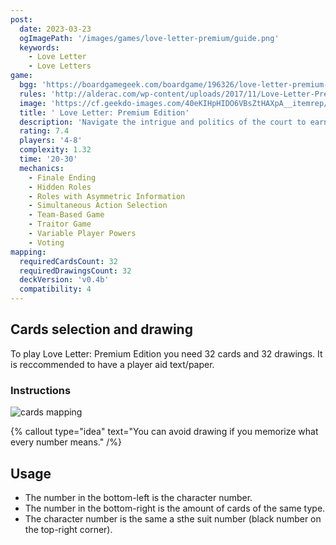 ```yaml
---
post:
  date: 2023-03-23
  ogImagePath: '/images/games/love-letter-premium/guide.png'
  keywords:
    - Love Letter
    - Love Letters
game:
  bgg: 'https://boardgamegeek.com/boardgame/196326/love-letter-premium-edition/files'
  rules: 'http://alderac.com/wp-content/uploads/2017/11/Love-Letter-Premium_Rulebook.pdf'
  image: 'https://cf.geekdo-images.com/40eKIHpHIDO6VBsZtHAXpA__itemrep/img/IcznG5pagi-Irx8K14A6hnFi3ug=/fit-in/246x300/filters:strip_icc()/pic3124998.jpg'
  title: ' Love Letter: Premium Edition'
  description: 'Navigate the intrigue and politics of the court to earn favour with the princess.'
  rating: 7.4
  players: '4-8'
  complexity: 1.32
  time: '20-30'
  mechanics:
    - Finale Ending
    - Hidden Roles
    - Roles with Asymmetric Information
    - Simultaneous Action Selection
    - Team-Based Game
    - Traitor Game
    - Variable Player Powers
    - Voting
mapping:
  requiredCardsCount: 32
  requiredDrawingsCount: 32
  deckVersion: 'v0.4b'
  compatibility: 4
---
```


## Cards selection and drawing

To play Love Letter: Premium Edition you need 32 cards and 32 drawings. It is reccommended to have a player aid text/paper.

### Instructions

![cards mapping](/images/games/love-letter-premium/guide.png)

{% callout type="idea" text="You can avoid drawing if you memorize what every number means." /%}

## Usage

- The number in the bottom-left is the character number.
- The number in the bottom-right is the amount of cards of the same type.
- The character number is the same a sthe suit number (black number on the top-right corner).
